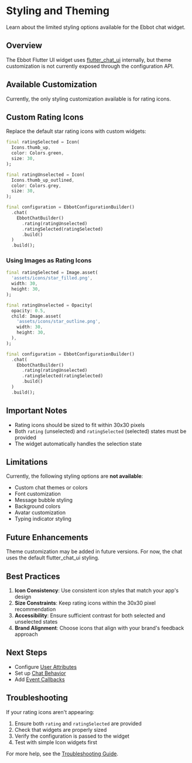 # Styling and Theming

Learn about the limited styling options available for the Ebbot chat widget.

## Overview

The Ebbot Flutter UI widget uses [flutter_chat_ui](https://docs.flyer.chat/flutter/chat-ui/) internally, but theme customization is not currently exposed through the configuration API.

## Available Customization

Currently, the only styling customization available is for rating icons.

## Custom Rating Icons

Replace the default star rating icons with custom widgets:

```dart
final ratingSelected = Icon(
  Icons.thumb_up,
  color: Colors.green,
  size: 30,
);

final ratingUnselected = Icon(
  Icons.thumb_up_outlined,
  color: Colors.grey,
  size: 30,
);

final configuration = EbbotConfigurationBuilder()
  .chat(
    EbbotChatBuilder()
      .rating(ratingUnselected)
      .ratingSelected(ratingSelected)
      .build()
  )
  .build();
```

### Using Images as Rating Icons

```dart
final ratingSelected = Image.asset(
  'assets/icons/star_filled.png',
  width: 30,
  height: 30,
);

final ratingUnselected = Opacity(
  opacity: 0.5,
  child: Image.asset(
    'assets/icons/star_outline.png',
    width: 30,
    height: 30,
  ),
);

final configuration = EbbotConfigurationBuilder()
  .chat(
    EbbotChatBuilder()
      .rating(ratingUnselected)
      .ratingSelected(ratingSelected)
      .build()
  )
  .build();
```

## Important Notes

- Rating icons should be sized to fit within 30x30 pixels
- Both `rating` (unselected) and `ratingSelected` (selected) states must be provided
- The widget automatically handles the selection state

## Limitations

Currently, the following styling options are **not available**:

- Custom chat themes or colors
- Font customization
- Message bubble styling
- Background colors
- Avatar customization
- Typing indicator styling

## Future Enhancements

Theme customization may be added in future versions. For now, the chat uses the default flutter_chat_ui styling.

## Best Practices

1. **Icon Consistency**: Use consistent icon styles that match your app's design
2. **Size Constraints**: Keep rating icons within the 30x30 pixel recommendation
3. **Accessibility**: Ensure sufficient contrast for both selected and unselected states
4. **Brand Alignment**: Choose icons that align with your brand's feedback approach

## Next Steps

- Configure [User Attributes](./user-attributes.md)
- Set up [Chat Behavior](./behavior.md)
- Add [Event Callbacks](./callbacks.md)

## Troubleshooting

If your rating icons aren't appearing:

1. Ensure both `rating` and `ratingSelected` are provided
2. Check that widgets are properly sized
3. Verify the configuration is passed to the widget
4. Test with simple Icon widgets first

For more help, see the [Troubleshooting Guide](./troubleshooting.md).